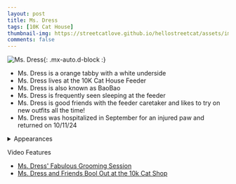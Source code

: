 ```yaml
---
layout: post
title: Ms. Dress
tags: [10K Cat House]
thumbnail-img: https://streetcatlove.github.io/hellostreetcat/assets/img/ms_dress.png
comments: false
---
```


![Ms. Dress](https://streetcatlove.github.io/hellostreetcat/assets/img/ms_dress.png){: .mx-auto.d-block :}

* Ms. Dress is a orange tabby with a white underside
* Ms. Dress lives at the 10K Cat House Feeder
* Ms. Dress is also known as BaoBao
* Ms. Dress is frequently seen sleeping at the feeder
* Ms. Dress is good friends with the feeder caretaker and likes to try on new outfits all the time!
* Ms. Dress was hospitalized in September for an injured paw and returned on 10/11/24

<details>
<summary>Appearances</summary>
<ul>
	<li><a href="https://youtu.be/l64915LZFco?si=4liJSylpZA9LeImH&t=3091">6/23/24 16:35</a></li>
	<li><a href="https://youtu.be/wj7dxvteN4s?si=2O6mnHvfgtYRuCy7&t=34568">7/22/24 21:37</a></li>
	<li><a href="https://youtu.be/qzF7rNPdw5Y?si=Q13rrxQavOdge-3p&t=35366">8/5/24 21:49</a></li>
	<li><a href="https://youtu.be/EGIyo47E1m0?si=FNks6kvDTiU7L-n4&t=4492">10/11/24 01:18</a></li>
	<li><a href="https://youtu.be/TM3EkYlF5sg?si=_kGAyQ_RtpUpUO_I&t=24759">11/15/2024 20:06</a></li>
	<li><a href="https://youtu.be/3K8jYGhCRc8?si=-D6Jgv9hzG-UpH2Z&t=368">11/28/24 00:51</a></li>
	<li><a href="https://youtu.be/kDlhTJ7ZBuk?si=Pi-hVYJD3V-8cSS5&t=2010">11/30/24 13:38</a></li>
</ul>
</details>

Video Features
* [Ms. Dress' Fabulous Grooming Session](https://www.youtube.com/watch?v=8HPbk3OzzH4)
* [Ms. Dress and Friends Bool Out at the 10k Cat Shop](https://www.youtube.com/watch?v=Jg-_NGSiXFc)
